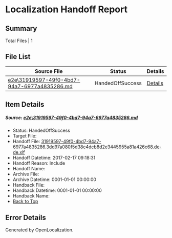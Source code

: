 # <a name='report-top'></a> Localization Handoff Report

## Summary
 Total Files | 1

## File List
 Source File | Status | Details 
 ----------- | ------ | ------- 
 [e2e\31919597-49f0-4bd7-94a7-6977a4835286.md](https://github.com/OpenLocalizationTestOrg/ol-test0/blob/00c0ca81780699bacd0fbf4d09f6d52e5906f83a/e2e/31919597-49f0-4bd7-94a7-6977a4835286.md) | HandedOffSuccess | [Details](#8471f013a378e5240f2161c6b5fd6de5b0d5c2361)

## Item Details
##### <a name='8471f013a378e5240f2161c6b5fd6de5b0d5c2361'></a> Source: [e2e\31919597-49f0-4bd7-94a7-6977a4835286.md](https://github.com/OpenLocalizationTestOrg/ol-test0/blob/00c0ca81780699bacd0fbf4d09f6d52e5906f83a/e2e/31919597-49f0-4bd7-94a7-6977a4835286.md)
* Status: HandedOffSuccess
* Target File: 
* Handoff File: [31919597-49f0-4bd7-94a7-6977a4835286.3dd97a080f5d38c4dcb8d2e3445955a81a426c68.de-de.xlf](https://github.com/OpenLocalizationTestOrg/ol-test4-handoff/blob/e6543abb3c4f16ca6454e4977dbe39c26da422ef/ol-handoff/OpenLocalizationTestOrg/ol-test4-dede/xinjiang/ht/31919597-49f0-4bd7-94a7-6977a4835286.3dd97a080f5d38c4dcb8d2e3445955a81a426c68.de-de.xlf)
* Handoff Datetime: 2017-02-17 09:18:31
* Handoff Reason: Include
* Handoff Name: 
* Archive File: 
* Archive Datetime: 0001-01-01 00:00:00
* Handback File: 
* Handback Datetime: 0001-01-01 00:00:00
* Handback Name: 
* [Back to Top](#report-top)


## Error Details

Generated by OpenLocalization.
